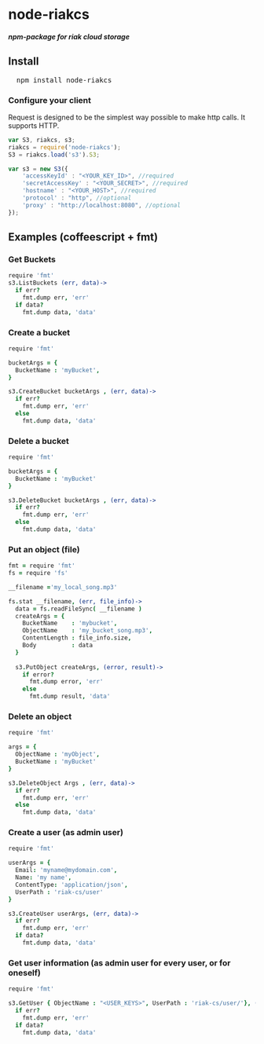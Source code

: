 # node-riakcs 
##### npm-package for riak cloud storage

## Install

<pre>
  npm install node-riakcs
</pre>

### Configure your client 

Request is designed to be the simplest way possible to make http calls. It supports HTTP.

```javascript
var S3, riakcs, s3;
riakcs = require('node-riakcs');
S3 = riakcs.load('s3').S3;

var s3 = new S3({
    'accessKeyId' : "<YOUR_KEY_ID>", //required
    'secretAccessKey' : "<YOUR_SECRET>", //required
    'hostname' : "<YOUR_HOST>", //required
    'protocol' : "http", //optional
    'proxy' : "http://localhost:8080", //optional
});
```
## Examples (coffeescript + fmt)

### Get Buckets

```coffeescript
require 'fmt'
s3.ListBuckets (err, data)->
  if err?
    fmt.dump err, 'err'
  if data?
    fmt.dump data, 'data'
```

### Create a bucket

```coffeescript
require 'fmt'

bucketArgs = {
  BucketName : 'myBucket',
}

s3.CreateBucket bucketArgs , (err, data)->
  if err?
    fmt.dump err, 'err'
  else  
    fmt.dump data, 'data'
```

### Delete a bucket

```coffeescript
require 'fmt'

bucketArgs = {
  BucketName : 'myBucket'
}

s3.DeleteBucket bucketArgs , (err, data)->
  if err?
    fmt.dump err, 'err'
  else  
    fmt.dump data, 'data'
```

### Put an object (file)

```coffeescript
fmt = require 'fmt'
fs = require 'fs'

__filename ='my_local_song.mp3'

fs.stat __filename, (err, file_info)->
  data = fs.readFileSync( __filename )
  createArgs = {
    BucketName    : 'mybucket',
    ObjectName    : 'my_bucket_song.mp3',
    ContentLength : file_info.size,
    Body          : data
  } 
  
  s3.PutObject createArgs, (error, result)->
    if error?
      fmt.dump error, 'err'
    else          
      fmt.dump result, 'data'
```

### Delete an object

```coffeescript
require 'fmt'

args = {
  ObjectName : 'myObject',
  BucketName : 'myBucket'
}

s3.DeleteObject Args , (err, data)->
  if err?
    fmt.dump err, 'err'
  else  
    fmt.dump data, 'data'
```

### Create a user (as admin user)

```coffeescript
require 'fmt'

userArgs = {
  Email: 'myname@mydomain.com',
  Name: 'my name',
  ContentType: 'application/json',
  UserPath : 'riak-cs/user'
}

s3.CreateUser userArgs, (err, data)->
  if err?
    fmt.dump err, 'err'
  if data?
    fmt.dump data, 'data'
```


### Get user information (as admin user for every user, or for oneself)
```coffeescript
require 'fmt'

s3.GetUser { ObjectName : "<USER_KEYS>", UserPath : 'riak-cs/user/'}, (err, data)->
  if err? 
    fmt.dump err, 'err'
  if data?
    fmt.dump data, 'data'
```